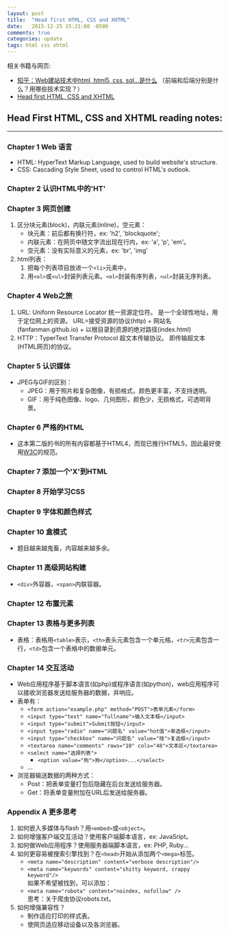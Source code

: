 ```yaml
---
layout: post
title:  "Head first HTML, CSS and XHTML"
date:   2015-12-25 15:21:08 -0500
comments: true
categories: update
tags: html css xhtml
---
```

相关书籍与网页:

- [知乎：Web建站技术中html, html5, css, sql...是什么](http://www.zhihu.com/question/22689579/answer/22318058) （前端和后端分别是什么？用哪些技术实现？）
- [Head first HTML, CSS and XHTML](http://headfirstlabs.com/books/hfhtml/)


## Head First HTML, CSS and XHTML reading notes:
---

### Chapter 1 Web 语言
- HTML: HyperText Markup Language, used to build website's structure.
- CSS: Cascading Style Sheet, used to control HTML's outlook.

### Chapter 2 认识HTML中的'HT'

### Chapter 3 网页创建
1. 区分块元素(block)，内联元素(inline)，空元素：
	- 块元素：前后都有换行符，ex: 'h2', 'blockquote';
	- 内联元素：在网页中随文字流出现在行内，ex: 'a', 'p', 'em'。
	- 空元素：没有实际意义的元素，ex: 'br', 'img'
2. html列表：
	1. 把每个列表项目放进一个`<li>`元素中，
	2. 用`<ol>`或`<ul>`封装列表元素。`<ol>`封装有序列表，`<ul>`封装无序列表。

### Chapter 4 Web之旅
1. URL: Uniform Resource Locator 统一资源定位符。
	是一个全球性地址，用于定位网上的资源。
	URL=接受资源的协议(http) + 网站名(fanfanman.github.io) + 以根目录到资源的绝对路径(index.html)
2. HTTP：TyperText Transfer Protocol 超文本传输协议。
	即传输超文本(HTML网页)的协议。

### Chapter 5 认识媒体
- JPEG与GIF的区别：
    - JPEG：用于照片和复杂图像，有损格式，颜色更丰富，不支持透明。
	- GIF：用于纯色图像、logo、几何图形，颜色少，无损格式，可透明背景。

### Chapter 6 严格的HTML
- 这本第二版的书的所有内容都基于HTML4，而现已推行HTML5，因此最好使用[W3C](http://www.w3schools.com)的规范。

### Chapter 7 添加一个'X'到HTML

### Chapter 8 开始学习CSS

### Chapter 9 字体和颜色样式

### Chapter 10 盒模式
- 题目越来越鬼畜，内容越来越多余。

### Chapter 11 高级网站构建
- `<div>`外容器，`<span>`内联容器。

### Chapter 12 布置元素

### Chapter 13 表格与更多列表
- 表格：表格用`<table>`表示，`<th>`表头元素包含一个单元格，`<tr>`元素包含一行，`<td>`包含一个表格中的数据单元。

### Chapter 14 交互活动
- Web应用程序基于脚本语言(如php)或程序语言(如python)，web应用程序可以接收浏览器发送给服务器的数据，并响应。
- 表单有：
	- `<form action="example.php" method="POST">表单元素</form>`
	- `<input type="text" name="fullname">输入文本框</input>`
	- `<input type="submit">Submit按钮</input>`
	- `<input type="radio" name="问题名" value="hot值">单选框</input>`
	- `<input type="checkbox" name="问题名" value="啥">复选框</input>`
	- `<textarea name="comments" rows="10" cols="48">文本区</textarea>`
	- `<select name="选择列表">`
		- `<option value="狗">狗</option>...</select>`
	- ...
- 浏览器输送数据的两种方式：
	- Post：把表单变量打包后隐藏在后台发送给服务器。
	- Get：将表单变量附加在URL后发送给服务器。

### Appendix A 更多思考
1. 如何嵌入多媒体与flash？用`<embed>`或`<object>`。
2. 如何增强客户端交互活动？使用客户端脚本语言，ex: JavaSript。
3. 如何做Web应用程序？使用服务器端脚本语言，ex: PHP, Ruby...
4. 如何更容易被搜索引擎找到？在`<head>`开始从添加两个`<mega>`标签。
	- `<meta name="description" content="verbose description"/>`
	- `<meta name="keywords" content="shitty keyword, crappy keyword"/>`<br>
如果不希望被找到，可以添加：
	- `<meta name="robota" content="noindex, nofollow" />`<br>
思考：关于爬虫协议robots.txt。
5. 如何增强兼容性？
	- 制作适应打印的样式表。
	- 使网页适应移动设备以及各浏览器。
